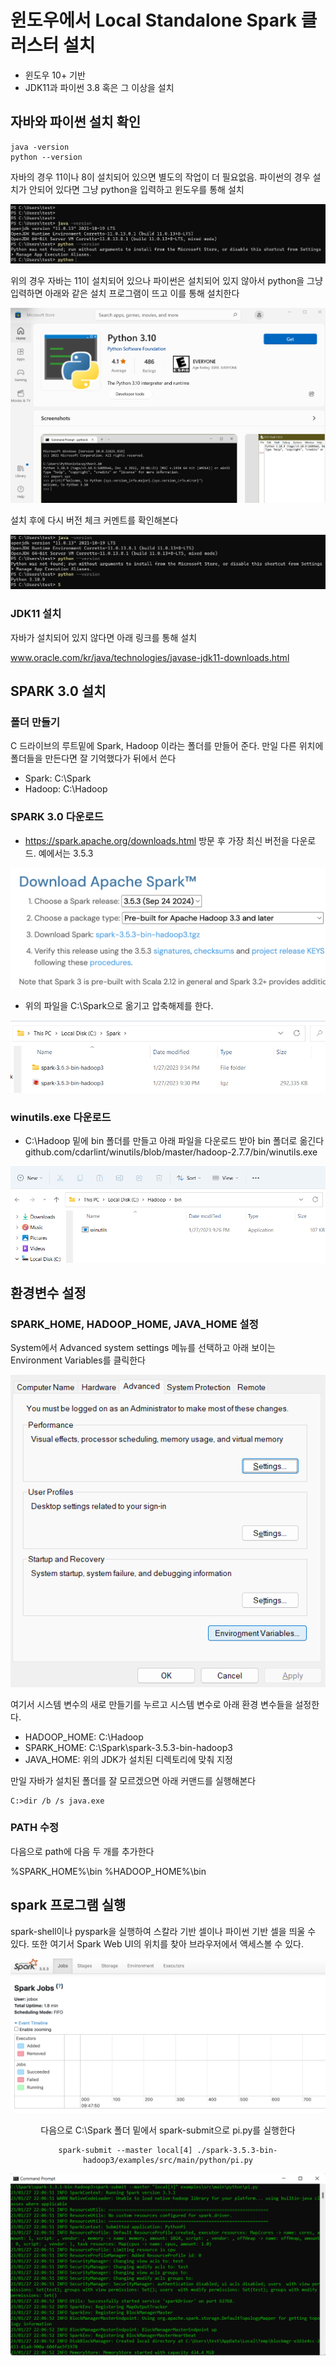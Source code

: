 # 윈도우에서 Local Standalone Spark 클러스터 설치

- 윈도우 10+ 기반
- JDK11과 파이썬 3.8 혹은 그 이상을 설치

## 자바와 파이썬 설치 확인

```
java -version
python --version
```

자바의 경우 11이나 8이 설치되어 있으면 별도의 작업이 더 필요없음. 파이썬의 경우 설치가 안되어 있다면 그냥 python을 입력하고 윈도우를 통해 설치

<center><img src="img/java-python-commandline.png"></center>

위의 경우 자바는 11이 설치되어 있으나 파이썬은 설치되어 있지 않아서 python을 그냥 입력하면 아래와 같은 설치 프로그램이 뜨고 이를 통해 설치한다

<center><img src="img/python3.10.installation.png"></center>

설치 후에 다시 버전 체크 커멘트를 확인해본다

<center><img src="img/python-version-check.png"></center>
 
### JDK11 설치

자바가 설치되어 있지 않다면 아래 링크를 통해 설치

www.oracle.com/kr/java/technologies/javase-jdk11-downloads.html


## SPARK 3.0 설치

### 폴더 만들기 

C 드라이브의 루트밑에 Spark, Hadoop 이라는 폴더를 만들어 준다. 만일 다른 위치에 폴더들을 만든다면 잘 기억했다가 뒤에서 쓴다

- Spark: C:\Spark
- Hadoop: C:\Hadoop

### SPARK 3.0 다운로드

- https://spark.apache.org/downloads.html 방문 후 가장 최신 버전을 다운로드. 예에서는 3.5.3 

<center><img src="img/spark-download.png"></center>

- 위의 파일을 C:\Spark으로 옮기고 압축해제를 한다.

<center><img src="img/spark.installation.png"></center>

### winutils.exe 다운로드 

- C:\Hadoop 밑에 bin 폴더를 만들고 아래 파일을 다운로드 받아 bin 폴더로 옮긴다
github.com/cdarlint/winutils/blob/master/hadoop-2.7.7/bin/winutils.exe

<center><img src="img/winutil.installation.png"></center>


## 환경변수 설정

### SPARK_HOME, HADOOP_HOME, JAVA_HOME 설정

System에서 Advanced system settings 메뉴를 선택하고 아래 보이는 Environment Variables를 클릭한다

<center><img src="img/environment-variables.png"></center>

여기서 시스템 변수의 새로 만들기를 누르고 시스템 변수로 아래 환경 변수들을 설정한다. 

- HADOOP_HOME: C:\Hadoop
- SPARK_HOME:  C:\Spark\spark-3.5.3-bin-hadoop3
- JAVA_HOME: 위의 JDK가 설치된 디렉토리에 맞춰 지정

만일 자바가 설치된 폴더를 잘 모르겠으면 아래 커맨드를 실행해본다
```
C:>dir /b /s java.exe
```

### PATH 수정

다음으로 path에 다음 두 개를 추가한다

%SPARK_HOME%\bin
%HADOOP_HOME%\bin


## spark 프로그램 실행

spark-shell이나 pyspark을 실행하여 스칼라 기반 셀이나 파이썬 기반 셀을 띄울 수 있다. 또한 여기서 Spark Web UI의 위치를 찾아 브라우저에서 액세스볼 수 있다.

<center><img src="img/spark-shell-web-ui-3.5.3.png"</center>

다음으로 C:\Spark 폴더 밑에서 spark-submit으로 pi.py를 실행한다

```
spark-submit --master local[4] ./spark-3.5.3-bin-hadoop3/examples/src/main/python/pi.py
```

<center><img src="img/pi.py.png"></center>
